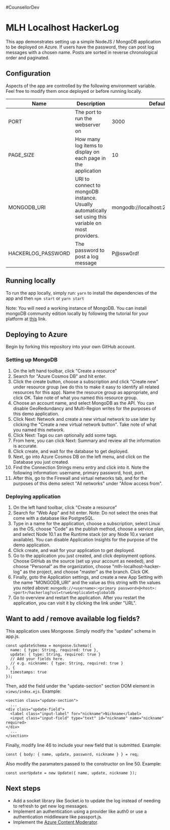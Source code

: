 #CounsellorDev

# MLH Localhost HackerLog

This app demonstrates setting up a simple NodeJS / MongoDB application to be deployed on Azure. If users have the password, they can post log messages with a chosen name. Posts are sorted in reverse chronological order and paginated.

## Configuration
Aspects of the app are controlled by the following environment variable. Feel free to modify them once deployed or before running locally.

| Name  | Description  | Default  |
|---|---|---|
|  PORT | The port to run the webserver on | 3000  |
|  PAGE_SIZE |  How many log items to display on each page in the application |  10 |
|  MONGODB_URI | URI to connect to mongoDB instance. Usually automatically set using this variable on most providers.  |  mongodb://localhost:27017/hackerlog |
| HACKERLOG_PASSWORD | The password to post a log message | P@ssw0rd! |


## Running locally
To run the app locally, simply run:
`yarn` to install the dependencies of the app and then `npm start` or `yarn start`

Note: You will need a working instance of MongoDB. You can install mongoDB community edition locally by following the tutorial for your platform at [this](https://docs.mongodb.com/manual/installation/#tutorials) link.

## Deploying to Azure
Begin by forking this repository into your own GitHub account.

### Setting up MongoDB
1. On the left hand toolbar, click "Create a resource"
2. Search for "Azure Cosmos DB" and hit enter.
3. Click the create button, choose a subscription and click "Create new" under resource group (we do this to make it easy to identify all related resources for this app). Name the resource group as appropriate, and click OK. Take note of what you named this resource group.
4. Choose an account name, and select MongoDB as the API. You can disable GeoRedundancy and Multi-Region writes for the purposes of this demo application.
5. Click Next: Network and create a new virtual network to use later by clicking the "Create a new virtual network button". Take note of what you named this network.
6. Click Next: Tags ou can optionally add some tags.
7. From here, you can click Next: Summary and review all the information is accurate.
8. Click create, and wait for the database to get deployed.
5. Next, go into Azure Cosmos DB on the left menu, and click on the Database you just created. 
6. Find the Connection Strings menu entry and click into it. Note the following information: username, primary password, host, port.
7. After this, go to the Firewall and virtual networks tab, and for the purposes of this demo select "All networks" under "Allow access from". 

### Deploying application
1. On the left hand toolbar, click "Create a resource"
2. Search for "Web App" and hit enter. Note: Do not select the ones that come with a database like PostgreSQL.
3. Type in a name for the application, choose a subscription, select Linux as the OS, choose "Code" as the publish method, choose a service plan, and select Node 10.1 as the Runtime stack (or any Node 10.x variant available). You can disable Application Insights for the purpose of the demo application.
4. Click create, and wait for your application to get deployed.
5. Go to the application you just created, and click deployment options. Choose GitHub as the source (set up your account as needed), and choose "Personal" as the organization, choose "mlh-localhost-hacker-log" as the project, and choose "master" as the branch. Click OK.
6. Finally, goto the Application settings,  and create a new App Setting with the name "MONGODB_URI" and the value as this string with the values you noted above: ``mongodb://<username>:<primary password>@<host>:<port>/hackerlog?ssl=true&replicaSet=globaldb``
7. Go to overview and restart the application. After you restart the application, you can visit it by clicking the link under "URL". 

## Want to add / remove available log fields?
This application uses Mongoose. Simply modify the "update" schema in app.js.
```
const updateSchema = mongoose.Schema({
  name: { type: String, required: true },
  update: { type: String, required: true }
  // Add your fields here.
  // e.g. nickname: { type: String, required: true }
}, {
  timestamps: true
});
```
Then, add the field under the "update-section" section DOM element in `views/index.ejs`.
Example:
```
<section class="update-section">
  ...
<div class="update-field">
  <label class="input-label" for="nickname">Nickname</label>
  <input class="input-field" type="text" id="nickname" name="nickname" required>
</div>
  ...
</section>
```

Finally, modify line 46 to include your new field that is submitted.
Example:
```
const { body: { name, update, password, nickname } } = req;
```
Also modify the paramaters passed to the constructor on line 50.
Example:
```
const userUpdate = new Update({ name, update, nickname });
```

## Next steps
- Add a socket library like Socket.io to update the log instead of needing to refresh to get new log messages.
- Implement an authentication using a provider like auth0 or use a authentication middleware like passport.js.
- Implement the [Azure Content Moderator](https://azure.microsoft.com/en-ca/services/cognitive-services/content-moderator/).

